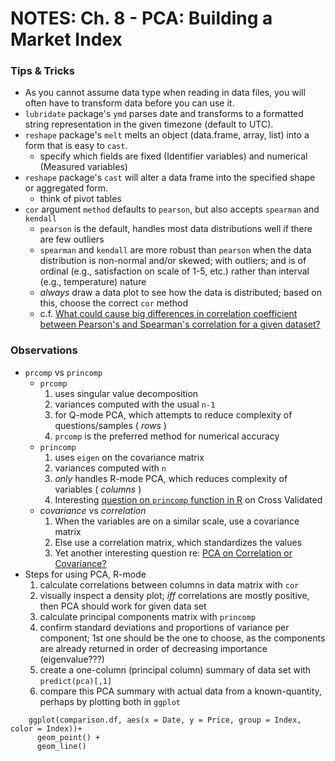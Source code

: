 # NOTES: Ch. 8 - PCA: Building a Market Index

### Tips & Tricks 
- As you cannot assume data type when reading in data files, you will often have to transform data before you can use it.
- `lubridate` package's `ymd` parses date and transforms to a formatted string representation in the given timezone (default to UTC).
- `reshape` package's `melt` melts an object (data.frame, array, list) into a form that is easy to `cast`.
   - specify which fields are fixed (Identifier variables) and numerical (Measured variables)
- `reshape` package's `cast` will alter a data frame into the specified shape or aggregated form.
   - think of pivot tables
- `cor` argument `method` defaults to `pearson`, but also accepts `spearman` and `kendall`
   - `pearson` is the default, handles most data distributions well if there are few outliers
   - `spearman` and `kendall` are more robust than `pearson` when the data distribution is non-normal and/or skewed; with outliers; and is of ordinal (e.g., satisfaction on scale of 1-5, etc.) rather than interval (e.g., temperature) nature
   - *always* draw a data plot to see how the data is distributed; based on this, choose the correct `cor` method
   - c.f. [What could cause big differences in correlation coefficient between Pearson's and Spearman's correlation for a given dataset?](http://stats.stackexchange.com/questions/11746/what-could-cause-big-differences-in-correlation-coefficient-between-pearsons-an?lq=1)

### Observations
- `prcomp` vs `princomp`
  - `prcomp` 
     1. uses singular value decomposition
     2. variances computed with the usual `n-1`
     3. for Q-mode PCA, which attempts to reduce complexity of questions/samples ( _rows_ )
     4. `prcomp` is the preferred method for numerical accuracy
  - `princomp` 
     1. uses `eigen` on the covariance matrix
     2. variances computed with `n`
     3. _only_ handles R-mode PCA, which reduces complexity of variables ( _columns_ )
     4. Interesting [question on `princomp` function in R](http://stats.stackexchange.com/questions/32901/do-components-of-pca-really-represent-percentage-of-variance-can-they-sum-to-mo) on Cross Validated
  - _covariance_ vs _correlation_
     1. When the variables are on a similar scale, use a covariance matrix
     2. Else use a correlation matrix, which standardizes the values
     3. Yet another interesting question re: [PCA on Correlation or Covariance?](http://stats.stackexchange.com/questions/53/pca-on-correlation-or-covariance)
- Steps for using PCA, R-mode
  1. calculate correlations between columns in data matrix with `cor`
  2. visually inspect a density plot; _iff_ correlations are mostly positive, then PCA should work for given data set
  3. calculate principal components matrix with `princomp`
  4. confirm standard deviations and proportions of variance per component; 1st one should be the one to choose, as the components are already returned in order of decreasing importance (eigenvalue???)
  5. create a one-column (principal column) summary of data set with `predict(pca)[,1]`
  6. compare this PCA summary with actual data from a known-quantity, perhaps by plotting both in `ggplot`
```
    ggplot(comparison.df, aes(x = Date, y = Price, group = Index, color = Index))+
      geom_point() +
      geom_line()
```


